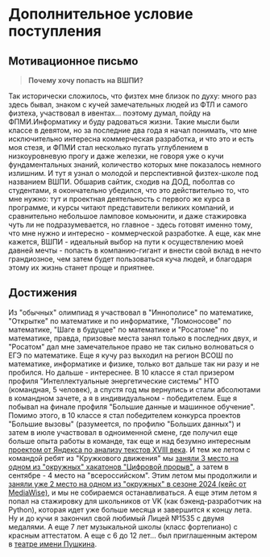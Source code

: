 # Дополнительное условие поступления

## Мотивационное письмо

> **Почему хочу попасть на ВШПИ?**

Так исторически сложилось, что физтех мне близок по духу: много раз здесь бывал, знаком с кучей замечательных людей из ФТЛ и самого физтеха, участвовал в ивентах... поэтому думал, пойду на ФПМИ.Информатику и буду радоваться жизни. Такие мысли были классе в девятом, но за последние два года я начал понимать, что мне исключительно интересна коммерческая разработка, и что это и есть моя стезя, и ФПМИ стал несколько пугать углублением в низкоуровневую прогу и даже железки, не говоря уже о кучи фундаментальных знаний, количество которых мне показалось немного излишним. И тут я узнал о молодой и перспективной физтех-школе под названием ВШПИ. Обшарив сайтик, сходив на ДОД, поболтав со студентами, я окончательно убедился, что это действительно то, что мне нужно: тут и проектная деятельность с первого же курса в программе, и курсы читают представители великих компаний, и сравнительно небольшое ламповое комьюнити, и даже стажировка чуть ли не подразумевается, но главное - здесь готовят именно тому, что мне нужно и интересно - коммерческой разработке. А еще, как мне кажется, ВШПИ - идеальный выбор на пути к осуществлению моей давней мечты - попасть в компанию-гигант и внести свой вклад в нечто грандиозное, чем затем будет пользоваться куча людей, и благодаря этому их жизнь станет проще и приятнее.

## Достижения

Из "обычных" олимпиад я участвовал в "Иннополисе" по математике, "Открытке" по математике и по информатике, "Ломоносове" по математике, "Шаге в будущее" по математике и "Росатоме" по математике, правда, призовые места занял только в последних двух, и "Росатом" дал мне замечательное право не так сильно волноваться о ЕГЭ по математике. Еще я кучу раз выходил на регион ВСОШ по математике, информатике и физике, только вот дальше так ни разу и не пробился. Но дальше - интереснее. В 10 классе я стал призером профиля "Интеллектуальные энергетические системы" НТО (командная, 5 человек), а спустя год мы вернулись и стали абсолютами в командном зачете, а я в индивидуальном - победителем. Еще я побывал на финале профиля "Большие данные и машинное обучение". Помимо этого, в 10 классе я стал победителем конкурса проектов "Большие вызовы" (разумеется, по профилю "Больших данных") и затем в июле участвовал в одноименной смене, где получил еще больше опыта работы в команде, так еще и над безумно интересным [проектом от Яндекса по анализу текстов XVIII века](https://bigchallenges.ru/projects2023/parser). И тем же летом с командой ребят из "Кружкового движения" мы [заняли 3 место на одном из "окружных" хакатонов "Цифровой прорыв"](https://2023.hacks-ai.ru/hackathons.html?eventId=969074&caseEl=981627&tab=3), а затем в сентябре - 4 место на "всероссийском". Этим летом мы продолжили и [заняли уже 2 место на одном из "окружных" в сезоне 2024 (кейс от MediaWise)](https://hacks-ai.ru/events/1077377), и мы не собираемся останавливаться. А еще этим летом я попал на стажировку для школьников от VK (как бэкенд-разработчик на Python), которая идет уже больше месяца и завершится к концу лета. Ну и до кучи я закончил свой любимый Лицей №1535 с двумя медалями. А еще 7 лет музыкальной школы (класс фортепиано) с красным аттестатом. А еще с 6 до 12 лет... был приглашенным актером в [театре имени Пушкина](https://teatrpushkin.ru/).
